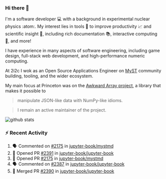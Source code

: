### Hi there 👋 

I'm a software developer 💻 with a background in experimental nuclear physics :atom:. My interest lies in tools :wrench: to improve productivity :chart_with_upwards_trend: and scientific insight :telescope:, including rich documentation 📚, interactive computing 🧮, and more! 

I have experience in many aspects of software engineering, including game design, full-stack web development, and high-performance numeric computing. 

At 2i2c I wok as an Open Source Applications Engineer on [MyST](https://github.com/jupyter-book/mystmd) community building, tooling, and the wider ecosystem. 

My main focus at Princeton was on the [Awkward Array project](awkward-array.org/), a library that makes it possible to 
> manipulate JSON-like data with NumPy-like idioms.

> I remain an active maintainer of the project. 

![github stats](https://github-readme-stats.vercel.app/api?username=agoose77&show_icons=true&hide_rank=true&hide_title=true&bg_color=30,e76445,904e95&text_color=efe3ec&icon_color=efe3ec)
<!--
**agoose77/agoose77** is a ✨ _special_ ✨ repository because its `README.md` (this file) appears on your GitHub profile.

Here are some ideas to get you started:

- 🔭 I’m currently working on ...
- 🌱 I’m currently learning ...
- 👯 I’m looking to collaborate on ...
- 🤔 I’m looking for help with ...
- 💬 Ask me about ...
- 📫 How to reach me: ...
- 😄 Pronouns: ...
- ⚡ Fun fact: ...
-->

### :zap: Recent Activity

<!--START_SECTION:activity-->
1. 🗣 Commented on [#2175](https://github.com/jupyter-book/mystmd/pull/2175#issuecomment-3077447920) in [jupyter-book/mystmd](https://github.com/jupyter-book/mystmd)
2. 💪 Opened PR [#2391](https://github.com/jupyter-book/jupyter-book/pull/2391) in [jupyter-book/jupyter-book](https://github.com/jupyter-book/jupyter-book)
3. 💪 Opened PR [#2175](https://github.com/jupyter-book/mystmd/pull/2175) in [jupyter-book/mystmd](https://github.com/jupyter-book/mystmd)
4. 🗣 Commented on [#2387](https://github.com/jupyter-book/jupyter-book/issues/2387#issuecomment-3075875509) in [jupyter-book/jupyter-book](https://github.com/jupyter-book/jupyter-book)
5. 🎉 Merged PR [#2390](https://github.com/jupyter-book/jupyter-book/pull/2390) in [jupyter-book/jupyter-book](https://github.com/jupyter-book/jupyter-book)
<!--END_SECTION:activity-->
